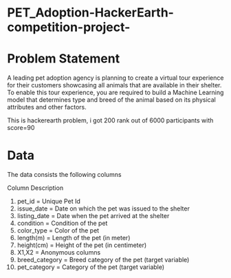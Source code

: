 # PET_Adoption-HackerEarth-competition-project-
# Problem Statement
A leading pet adoption agency is planning to create a virtual tour experience for their customers showcasing all animals that are available in their shelter. To enable this tour experience, you are required to build a Machine Learning model that determines type and breed of the animal based on its physical attributes and other factors.

This is hackerearth problem, i got 200 rank out of 6000 participants with score=90

# Data
The data consists the following columns

Column Description

1) pet_id = Unique Pet Id <br />
2) issue_date = Date on which the pet was issued to the shelter <br />
3) listing_date = Date when the pet arrived at the shelter <br />
4) condition = Condition of the pet <br />
5) color_type = Color of the pet <br />
6) length(m) = Length of the pet (in meter) <br />
7) height(cm) = Height of the pet (in centimeter) <br />
8) X1,X2	 = Anonymous columns <br />
9) breed_category = Breed category of the pet (target variable) <br />
10) pet_category = Category of the pet (target variable) <br />


